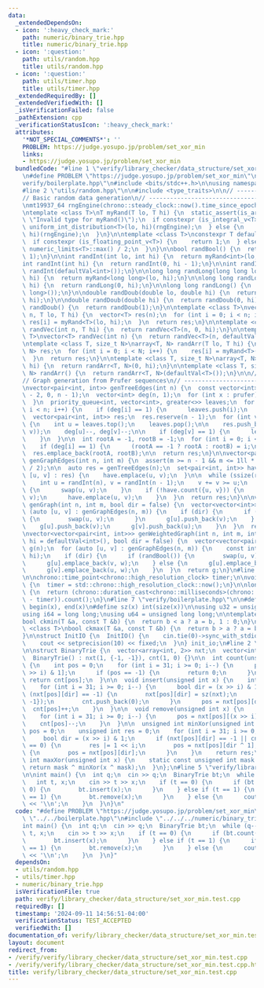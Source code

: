 ```yaml
---
data:
  _extendedDependsOn:
  - icon: ':heavy_check_mark:'
    path: numeric/binary_trie.hpp
    title: numeric/binary_trie.hpp
  - icon: ':question:'
    path: utils/random.hpp
    title: utils/random.hpp
  - icon: ':question:'
    path: utils/timer.hpp
    title: utils/timer.hpp
  _extendedRequiredBy: []
  _extendedVerifiedWith: []
  _isVerificationFailed: false
  _pathExtension: cpp
  _verificationStatusIcon: ':heavy_check_mark:'
  attributes:
    '*NOT_SPECIAL_COMMENTS*': ''
    PROBLEM: https://judge.yosupo.jp/problem/set_xor_min
    links:
    - https://judge.yosupo.jp/problem/set_xor_min
  bundledCode: "#line 1 \"verify/library_checker/data_structure/set_xor_min.test.cpp\"\
    \n#define PROBLEM \"https://judge.yosupo.jp/problem/set_xor_min\"\n\n#line 1 \"\
    verify/boilerplate.hpp\"\n#include <bits/stdc++.h>\n\nusing namespace std;\n\n\
    #line 2 \"utils/random.hpp\"\n\n#include <type_traits>\n\n// ----------------------------------------------------\n\
    // Basic random data generation\n// ----------------------------------------------------\n\
    \nmt19937_64 rngEngine(chrono::steady_clock::now().time_since_epoch().count());\n\
    \ntemplate <class T>\nT myRand(T lo, T hi) {\n  static_assert(is_arithmetic_v<T>,\
    \ \"Invalid type for myRand()\");\n  if constexpr (is_integral_v<T>) {\n    return\
    \ uniform_int_distribution<T>(lo, hi)(rngEngine);\n  } else {\n    return uniform_real_distribution<T>(lo,\
    \ hi)(rngEngine);\n  }\n}\n\ntemplate <class T>\nconstexpr T defaultVal() {\n\
    \  if constexpr (is_floating_point_v<T>) {\n    return 1;\n  } else {\n    return\
    \ numeric_limits<T>::max() / 2;\n  }\n}\n\nbool randBool() {\n  return myRand<int>(0,\
    \ 1);\n}\n\nint randInt(int lo, int hi) {\n  return myRand<int>(lo, hi);\n}\n\n\
    int randInt(int hi) {\n  return randInt(0, hi - 1);\n}\n\nint randInt() {\n  return\
    \ randInt(defaultVal<int>());\n}\n\nlong long randLong(long long lo, long long\
    \ hi) {\n  return myRand<long long>(lo, hi);\n}\n\nlong long randLong(long long\
    \ hi) {\n  return randLong(0, hi);\n}\n\nlong long randLong() {\n  return randLong(defaultVal<long\
    \ long>());\n}\n\ndouble randDoub(double lo, double hi) {\n  return myRand<double>(lo,\
    \ hi);\n}\n\ndouble randDoub(double hi) {\n  return randDoub(0, hi);\n}\n\ndouble\
    \ randDoub() {\n  return randDoub(1);\n}\n\ntemplate <class T>\nvector<T> randVec(int\
    \ n, T lo, T hi) {\n  vector<T> res(n);\n  for (int i = 0; i < n; i++) {\n   \
    \ res[i] = myRand<T>(lo, hi);\n  }\n  return res;\n}\n\ntemplate <class T>\nvector<T>\
    \ randVec(int n, T hi) {\n  return randVec<T>(n, 0, hi);\n}\n\ntemplate <class\
    \ T>\nvector<T> randVec(int n) {\n  return randVec<T>(n, defaultVal<T>());\n}\n\
    \ntemplate <class T, size_t N>\narray<T, N> randArr(T lo, T hi) {\n  array<T,\
    \ N> res;\n  for (int i = 0; i < N; i++) {\n    res[i] = myRand<T>(lo, hi);\n\
    \  }\n  return res;\n}\n\ntemplate <class T, size_t N>\narray<T, N> randArr(T\
    \ hi) {\n  return randArr<T, N>(0, hi);\n}\n\ntemplate <class T, size_t N>\narray<T,\
    \ N> randArr() {\n  return randArr<T, N>(defaultVal<T>());\n}\n\n// ----------------------------------------------------\n\
    // Graph generation from Prufer sequences\n// ----------------------------------------------------\n\
    \nvector<pair<int, int>> genTreeEdges(int n) {\n  const vector<int> prufer = randVec(n\
    \ - 2, 0, n - 1);\n  vector<int> deg(n, 1);\n  for (int x : prufer) {\n    deg[x]++;\n\
    \  }\n  priority_queue<int, vector<int>, greater<>> leaves;\n  for (int i = 0;\
    \ i < n; i++) {\n    if (deg[i] == 1) {\n      leaves.push(i);\n    }\n  }\n\n\
    \  vector<pair<int, int>> res;\n  res.reserve(n - 1);\n  for (int v : prufer)\
    \ {\n    int u = leaves.top();\n    leaves.pop();\n\n    res.push_back(minmax(u,\
    \ v));\n    deg[u]--, deg[v]--;\n\n    if (deg[v] == 1) {\n      leaves.push(v);\n\
    \    }\n  }\n\n  int rootA = -1, rootB = -1;\n  for (int i = 0; i < n; i++) {\n\
    \    if (deg[i] == 1) {\n      (rootA == -1 ? rootA : rootB) = i;\n    }\n  }\n\
    \  res.emplace_back(rootA, rootB);\n\n  return res;\n}\n\nvector<pair<int, int>>\
    \ genGraphEdges(int n, int m) {\n  assert(m >= n - 1 && m <= 1ll * n * (n - 1)\
    \ / 2);\n\n  auto res = genTreeEdges(n);\n  set<pair<int, int>> have;\n  for (auto\
    \ [u, v] : res) {\n    have.emplace(u, v);\n  }\n\n  while (ssize(res) < m) {\n\
    \    int u = randInt(n), v = randInt(n - 1);\n    v += v >= u;\n    if (u > v)\
    \ {\n      swap(u, v);\n    }\n    if (!have.count({u, v})) {\n      res.emplace_back(u,\
    \ v);\n      have.emplace(u, v);\n    }\n  }\n  return res;\n}\n\nvector<vector<int>>\
    \ genGraph(int n, int m, bool dir = false) {\n  vector<vector<int>> g(n);\n  for\
    \ (auto [u, v] : genGraphEdges(n, m)) {\n    if (dir) {\n      if (randBool())\
    \ {\n        swap(u, v);\n      }\n      g[u].push_back(v);\n    } else {\n  \
    \    g[u].push_back(v);\n      g[v].push_back(u);\n    }\n  }\n  return g;\n}\n\
    \nvector<vector<pair<int, int>>> genWeightedGraph(int n, int m, int lo = 1, int\
    \ hi = defaultVal<int>(), bool dir = false) {\n  vector<vector<pair<int, int>>>\
    \ g(n);\n  for (auto [u, v] : genGraphEdges(n, m)) {\n    const int w = randInt(lo,\
    \ hi);\n    if (dir) {\n      if (randBool()) {\n        swap(u, v);\n      }\n\
    \      g[u].emplace_back(v, w);\n    } else {\n      g[u].emplace_back(v, w);\n\
    \      g[v].emplace_back(u, w);\n    }\n  }\n  return g;\n}\n#line 2 \"utils/timer.hpp\"\
    \n\nchrono::time_point<chrono::high_resolution_clock> timer;\n\nvoid startTimer()\
    \ {\n  timer = std::chrono::high_resolution_clock::now();\n}\n\nlong long elapsed()\
    \ {\n  return (chrono::duration_cast<chrono::milliseconds>(chrono::high_resolution_clock::now()\
    \ - timer)).count();\n}\n#line 7 \"verify/boilerplate.hpp\"\n\n#define all(x)\
    \ begin(x), end(x)\n#define sz(x) int(size(x))\n\nusing u32 = unsigned int;\n\
    using i64 = long long;\nusing u64 = unsigned long long;\n\ntemplate <class T>\n\
    bool ckmin(T &a, const T &b) {\n  return b < a ? a = b, 1 : 0;\n}\n\ntemplate\
    \ <class T>\nbool ckmax(T &a, const T &b) {\n  return b > a ? a = b, 1 : 0;\n\
    }\n\nstruct InitIO {\n  InitIO() {\n    cin.tie(0)->sync_with_stdio(0);\n    cin.exceptions(cin.failbit);\n\
    \    cout << setprecision(10) << fixed;\n  }\n} init_io;\n#line 2 \"numeric/binary_trie.hpp\"\
    \n\nstruct BinaryTrie {\n  vector<array<int, 2>> nxt;\n  vector<int> cnt;\n\n\
    \  BinaryTrie() : nxt(1, {-1, -1}), cnt(1, 0) {}\n\n  int count(unsigned int x)\
    \ {\n    int pos = 0;\n    for (int i = 31; i >= 0; i--) {\n      pos = nxt[pos][(x\
    \ >> i) & 1];\n      if (pos == -1) {\n        return 0;\n      }\n    }\n   \
    \ return cnt[pos];\n  }\n\n  void insert(unsigned int x) {\n    int pos = 0;\n\
    \    for (int i = 31; i >= 0; i--) {\n      bool dir = (x >> i) & 1;\n      if\
    \ (nxt[pos][dir] == -1) {\n        nxt[pos][dir] = sz(nxt);\n        nxt.push_back({-1,\
    \ -1});\n        cnt.push_back(0);\n      }\n      pos = nxt[pos][dir];\n    \
    \  cnt[pos]++;\n    }\n  }\n\n  void remove(unsigned int x) {\n    int pos = 0;\n\
    \    for (int i = 31; i >= 0; i--) {\n      pos = nxt[pos][(x >> i) & 1];\n  \
    \    cnt[pos]--;\n    }\n  }\n\n  unsigned int minXor(unsigned int x) {\n    int\
    \ pos = 0;\n    unsigned int res = 0;\n    for (int i = 31; i >= 0; i--) {\n \
    \     bool dir = (x >> i) & 1;\n      if (nxt[pos][dir] == -1 || cnt[nxt[pos][dir]]\
    \ == 0) {\n        res |= 1 << i;\n        pos = nxt[pos][dir ^ 1];\n      } else\
    \ {\n        pos = nxt[pos][dir];\n      }\n    }\n    return res;\n  }\n\n  unsigned\
    \ int maxXor(unsigned int x) {\n    static const unsigned int mask = -1;\n   \
    \ return mask ^ minXor(x ^ mask);\n  }\n};\n#line 5 \"verify/library_checker/data_structure/set_xor_min.test.cpp\"\
    \n\nint main() {\n  int q;\n  cin >> q;\n  BinaryTrie bt;\n  while (q--) {\n \
    \   int t, x;\n    cin >> t >> x;\n    if (t == 0) {\n      if (bt.count(x) ==\
    \ 0) {\n        bt.insert(x);\n      }\n    } else if (t == 1) {\n      if (bt.count(x)\
    \ == 1) {\n        bt.remove(x);\n      }\n    } else {\n      cout << bt.minXor(x)\
    \ << '\\n';\n    }\n  }\n}\n"
  code: "#define PROBLEM \"https://judge.yosupo.jp/problem/set_xor_min\"\n\n#include\
    \ \"../../boilerplate.hpp\"\n#include \"../../../numeric/binary_trie.hpp\"\n\n\
    int main() {\n  int q;\n  cin >> q;\n  BinaryTrie bt;\n  while (q--) {\n    int\
    \ t, x;\n    cin >> t >> x;\n    if (t == 0) {\n      if (bt.count(x) == 0) {\n\
    \        bt.insert(x);\n      }\n    } else if (t == 1) {\n      if (bt.count(x)\
    \ == 1) {\n        bt.remove(x);\n      }\n    } else {\n      cout << bt.minXor(x)\
    \ << '\\n';\n    }\n  }\n}"
  dependsOn:
  - utils/random.hpp
  - utils/timer.hpp
  - numeric/binary_trie.hpp
  isVerificationFile: true
  path: verify/library_checker/data_structure/set_xor_min.test.cpp
  requiredBy: []
  timestamp: '2024-09-11 14:56:51-04:00'
  verificationStatus: TEST_ACCEPTED
  verifiedWith: []
documentation_of: verify/library_checker/data_structure/set_xor_min.test.cpp
layout: document
redirect_from:
- /verify/verify/library_checker/data_structure/set_xor_min.test.cpp
- /verify/verify/library_checker/data_structure/set_xor_min.test.cpp.html
title: verify/library_checker/data_structure/set_xor_min.test.cpp
---
```


